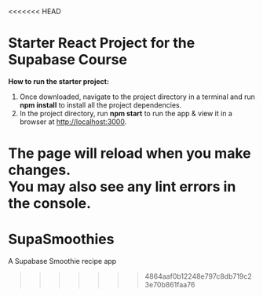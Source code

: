 <<<<<<< HEAD
# Starter React Project for the Supabase Course

**How to run the starter project:**

1. Once downloaded, navigate to the project directory in a terminal and run **npm install** to install all the project dependencies.
2. In the project directory, run **npm start** to run the app & view it in a browser at [http://localhost:3000](http://localhost:3000).

The page will reload when you make changes.\
You may also see any lint errors in the console.
=======
# SupaSmoothies
A Supabase Smoothie recipe app
>>>>>>> 4864aaf0b12248e797c8db719c23e70b861faa76
